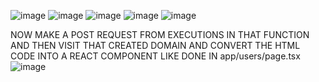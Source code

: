 ![image](https://github.com/user-attachments/assets/611e803f-a7eb-496b-895b-b3b7ace1a25b)
![image](https://github.com/user-attachments/assets/2aad0326-312a-4406-8b49-f4642e7cff48)
![image](https://github.com/user-attachments/assets/2c3d0a06-696a-43b0-9446-aaa202dd19ad)
![image](https://github.com/user-attachments/assets/ccf5a8fb-bd48-4c6d-842b-157296ea0354)
![image](https://github.com/user-attachments/assets/31e446db-2e14-4289-a6fe-fdf844045bd1)

NOW MAKE A POST REQUEST FROM EXECUTIONS IN THAT FUNCTION AND THEN VISIT THAT CREATED DOMAIN AND CONVERT THE HTML CODE INTO A REACT COMPONENT
LIKE DONE IN app/users/page.tsx
![image](https://github.com/user-attachments/assets/fa6d1840-65ef-4b56-a3f3-b0d02dbba315)
